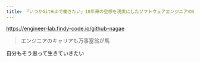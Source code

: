 ```yaml
---
title: 「いつかGitHubで働きたい」10年来の空想を現実にしたソフトウェアエンジニアの紆余曲折な人生 - Findy Engineer Lab - ファインディエンジニアラボ
---
```


https://engineer-lab.findy-code.io/github-nagae

> エンジニアのキャリアも万事塞翁が馬

自分もそう思って生きていきたい
